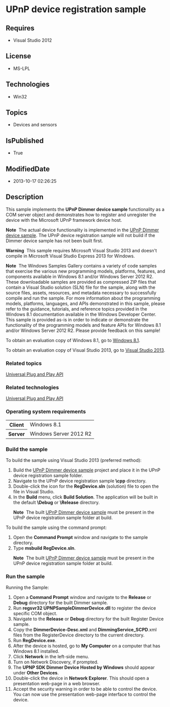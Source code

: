 # UPnP device registration sample
## Requires
* Visual Studio 2012
## License
* MS-LPL
## Technologies
* Win32
## Topics
* Devices and sensors
## IsPublished
* True
## ModifiedDate
* 2013-10-17 02:26:25
## Description

<div id="mainSection">
<p>This sample implements the <b>UPnP Dimmer device sample</b> functionality as a COM server object and demonstrates how to register and unregister the device with the Microsoft UPnP framework device host.
</p>
<p class="note"><b>Note</b>&nbsp;&nbsp;The actual device functionality is implemented in the
<a href="http://go.microsoft.com/fwlink/p/?linkid=245629">UPnP Dimmer device sample</a>. The UPnP device registration sample will not build if the Dimmer device sample has not been built first.</p>
<p class="note"><b>Warning</b>&nbsp;&nbsp;This sample requires Microsoft Visual Studio&nbsp;2013 and doesn't compile in Microsoft Visual Studio Express&nbsp;2013 for Windows.</p>
<p class="note"><b>Note</b>&nbsp;&nbsp;The Windows Samples Gallery contains a variety of code samples that exercise the various new programming models, platforms, features, and components available in Windows&nbsp;8.1 and/or Windows Server&nbsp;2012&nbsp;R2. These downloadable samples
 are provided as compressed ZIP files that contain a Visual Studio solution (SLN) file for the sample, along with the source files, assets, resources, and metadata necessary to successfully compile and run the sample. For more information about the programming
 models, platforms, languages, and APIs demonstrated in this sample, please refer to the guidance, tutorials, and reference topics provided in the Windows&nbsp;8.1 documentation available in the Windows Developer Center. This sample is provided as-is in order to
 indicate or demonstrate the functionality of the programming models and feature APIs for Windows&nbsp;8.1 and/or Windows Server&nbsp;2012&nbsp;R2. Please provide feedback on this sample!</p>
<p>To obtain an evaluation copy of Windows&nbsp;8.1, go to <a href="http://go.microsoft.com/fwlink/p/?linkid=301696">
Windows&nbsp;8.1</a>.</p>
<p>To obtain an evaluation copy of Visual Studio&nbsp;2013, go to <a href="http://go.microsoft.com/fwlink/p/?linkid=301697">
Visual Studio&nbsp;2013</a>.</p>
<h3><a id="related_topics"></a>Related topics</h3>
<dl><dt><a href="http://msdn.microsoft.com/en-us/library/windows/desktop/aa382303">Universal Plug and Play API</a>
</dt></dl>
<h3>Related technologies</h3>
<a href="http://msdn.microsoft.com/en-us/library/windows/desktop/aa382303">Universal Plug and Play API</a>
<h3>Operating system requirements</h3>
<table>
<tbody>
<tr>
<th>Client</th>
<td><dt>Windows&nbsp;8.1 </dt></td>
</tr>
<tr>
<th>Server</th>
<td><dt>Windows Server&nbsp;2012&nbsp;R2 </dt></td>
</tr>
</tbody>
</table>
<h3>Build the sample</h3>
<p>To build the sample using Visual Studio&nbsp;2013 (preferred method):</p>
<ol>
<li>Build the <a href="http://go.microsoft.com/fwlink/p/?linkid=245629">UPnP Dimmer device sample</a> project and place it in the UPnP device registration sample folder.
</li><li>Navigate to the UPnP device registration sample <b>\cpp</b> directory. </li><li>Double-click the icon for the <b>RegDevice.sln</b> (solution) file to open the file in Visual Studio.
</li><li>In the <b>Build</b> menu, click <b>Build Solution</b>. The application will be built in the default
<b>\Debug</b> or <b>\Release</b> directory.
<p class="note"><b>Note</b>&nbsp;&nbsp;The built <a href="http://go.microsoft.com/fwlink/p/?linkid=245629">
UPnP Dimmer device sample</a> must be present in the UPnP device registration sample folder at build.</p>
</li></ol>
<p>To build the sample using the command prompt:</p>
<ol>
<li>Open the <b>Command Prompt</b> window and navigate to the sample directory. </li><li>Type <b>msbuild RegDevice.sln</b>.
<p class="note"><b>Note</b>&nbsp;&nbsp;The built <a href="http://go.microsoft.com/fwlink/p/?linkid=245629">
UPnP Dimmer device sample</a> must be present in the UPnP device registration sample folder at build.</p>
</li></ol>
<h3>Run the sample</h3>
<p>Running the Sample:</p>
<ol>
<li>Open a <b>Command Prompt</b> window and navigate to the <b>Release</b> or <b>
Debug</b> directory for the built Dimmer sample. </li><li>Run <b>regsvr32 UPNPSampleDimmerDevice.dll</b> to register the device specific COM object.
</li><li>Navigate to the <b>Release</b> or <b>Debug</b> directory for the built Register Device sample.
</li><li>Copy the <b>DimmerDevice-Desc.xml</b> and <b>DimmingService_SCPD</b>.xml files from the RegisterDevice directory to the current directory.
</li><li>Run <b>RegDevice.exe</b>. </li><li>After the device is hosted, go to <b>My Computer</b> on a computer that has Windows&nbsp;8.1 installed.
</li><li>Click <b>Network</b> in the left-side menu. </li><li>Turn on Network Discovery, if prompted. </li><li>The <b>UPNP SDK Dimmer Device Hosted by Windows</b> should appear under <b>Other Devices</b>.
</li><li>Double-click the device in <b>Network Explorer</b>. This should open a presentation web-page in a web browser.
</li><li>Accept the security warning in order to be able to control the device. You can now use the presentation web-page interface to control the device.
</li></ol>
</div>

